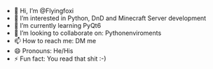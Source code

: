 - 👋 Hi, I’m @Flyingfoxi
- 👀 I’m interested in Python, DnD and Minecraft Server development
- 🌱 I’m currently learning PyQt6
- 💞️ I’m looking to collaborate on: Pythonenviroments
- 📫 How to reach me: DM me
- 😄 Pronouns: He/His
- ⚡ Fun fact: You read that shit :-)

<!---
Flyingfoxi/Flyingfoxi is a ✨ special ✨ repository because its `README.md` (this file) appears on your GitHub profile.
You can click the Preview link to take a look at your changes.
--->
